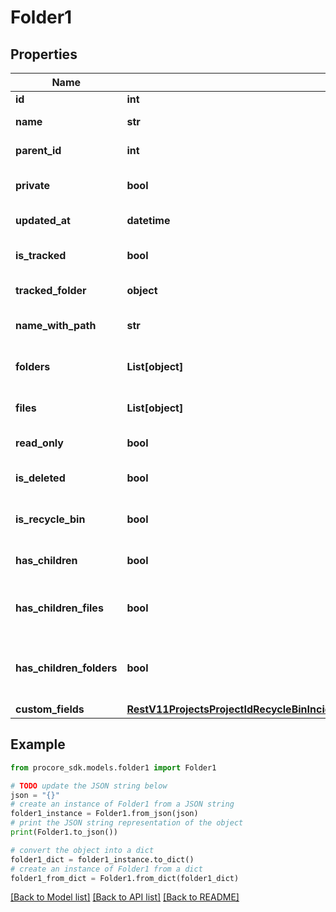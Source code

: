 # Folder1


## Properties

Name | Type | Description | Notes
------------ | ------------- | ------------- | -------------
**id** | **int** | Folder id | [optional] 
**name** | **str** | Folder name | [optional] 
**parent_id** | **int** | Folder parent id | [optional] 
**private** | **bool** | Folder private status | [optional] 
**updated_at** | **datetime** | Folder updated at | [optional] 
**is_tracked** | **bool** | Folder is tracked status | [optional] 
**tracked_folder** | **object** | Folder watchers | [optional] 
**name_with_path** | **str** | Full file path with folder name | [optional] 
**folders** | **List[object]** | The child Folders of the Folder | [optional] 
**files** | **List[object]** | The child Files of the Folder | [optional] 
**read_only** | **bool** | Folder read only status | [optional] 
**is_deleted** | **bool** | File is in the recycle bin status | [optional] 
**is_recycle_bin** | **bool** | Folder is recycle bin status | [optional] 
**has_children** | **bool** | Folder has children status | [optional] 
**has_children_files** | **bool** | Folder has at least one child that is a file status | [optional] 
**has_children_folders** | **bool** | Folder has at least one child that is a folder status | [optional] 
**custom_fields** | [**RestV11ProjectsProjectIdRecycleBinIncidentsWitnessStatementsGet200ResponseInnerCustomFields**](RestV11ProjectsProjectIdRecycleBinIncidentsWitnessStatementsGet200ResponseInnerCustomFields.md) |  | [optional] 

## Example

```python
from procore_sdk.models.folder1 import Folder1

# TODO update the JSON string below
json = "{}"
# create an instance of Folder1 from a JSON string
folder1_instance = Folder1.from_json(json)
# print the JSON string representation of the object
print(Folder1.to_json())

# convert the object into a dict
folder1_dict = folder1_instance.to_dict()
# create an instance of Folder1 from a dict
folder1_from_dict = Folder1.from_dict(folder1_dict)
```
[[Back to Model list]](../README.md#documentation-for-models) [[Back to API list]](../README.md#documentation-for-api-endpoints) [[Back to README]](../README.md)


